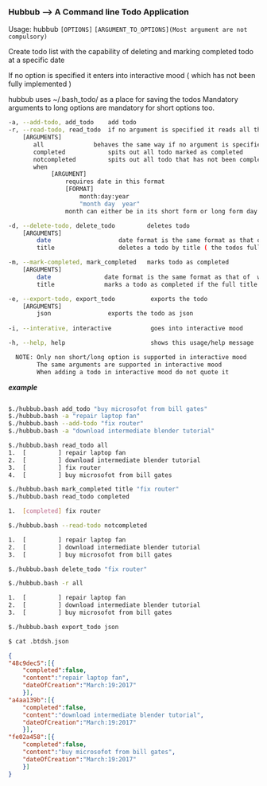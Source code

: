 ### Hubbub --> A Command line Todo Application

Usage: hubbub `[OPTIONS]` `[ARGUMENT_TO_OPTIONS](Most argument are not compulsory)`

Create todo list with the capability of deleting and marking completed
todo at a specific date

If no option is specified it enters into interactive mood ( which has not been fully implemented )

hubbub uses ~/.bash_todo/ as a place for saving the todos
Mandatory arguments to long options are mandatory for short options too.

```bash
-a, --add-todo, add_todo    add todo
-r, --read-todo, read_todo  if no argument is specified it reads all the todo 
    [ARGUMENTS]
	   all              behaves the same way if no argument is specified
       completed            spits out all todo marked as completed
       notcompleted         spits out all todo that has not been completed
       when
            [ARGUMENT]
			    requires date in this format
			    [FORMAT]
			    	month:day:year
			    	"month day  year"
				month can either be in its short form or long form day should be a number

-d, --delete-todo, delete_todo         deletes todo
	[ARGUMENTS]
		date                   date format is the same format as that of  when in (-r|--read-todo|read_todo)
		title                  deletes a todo by title ( the todos full title )

-m, --mark-completed, mark_completed   marks todo as completed
	[ARGUMENTS]
		date               date format is the same format as that of  when in (-r|--read-todo|read_todo)
		title              marks a todo as completed if the full title of the todo is passed as an argument to title

-e, --export-todo, export_todo          exports the todo
	[ARGUMENTS]
		json               	exports the todo as json
		
-i, --interative, interactive           goes into interactive mood

-h, --help, help                        shows this usage/help message

  NOTE: Only non short/long option is supported in interactive mood
        The same arguments are supported in interactive mood
        When adding a todo in interactive mood do not quote it
```

***example***

```bash

$./hubbub.bash add_todo "buy microsofot from bill gates"
$./hubbub.bash -a "repair laptop fan"
$./hubbub.bash --add-todo "fix router"
$./hubbub.bash -a "download intermediate blender tutorial"

$./hubbub.bash read_todo all
1.	[         ]	repair laptop fan
2.	[         ]	download intermediate blender tutorial
3.	[         ]	fix router
4.	[         ]	buy microsofot from bill gates

$./hubbub.bash mark_completed title "fix router"
$./hubbub.bash read_todo completed

1.	[completed]	fix router

$./hubbub.bash --read-todo notcompleted

1.	[         ]	repair laptop fan
2.	[         ]	download intermediate blender tutorial
3.	[         ]	buy microsofot from bill gates

$./hubbub.bash delete_todo "fix router"

$./hubbub.bash -r all

1.	[         ]	repair laptop fan
2.	[         ]	download intermediate blender tutorial
3.	[         ]	buy microsofot from bill gates

$./hubbub.bash export_todo json

$ cat .btdsh.json
```
```json
{
"48c9dec5":[{
	"completed":false,
	"content":"repair laptop fan",
	"dateOfCreation":"March:19:2017"
	}],
"a4aa139b":[{
	"completed":false,
	"content":"download intermediate blender tutorial",
	"dateOfCreation":"March:19:2017"
	}],
"fe02a458":[{
	"completed":false,
	"content":"buy microsofot from bill gates",
	"dateOfCreation":"March:19:2017"
	}]
}
```

